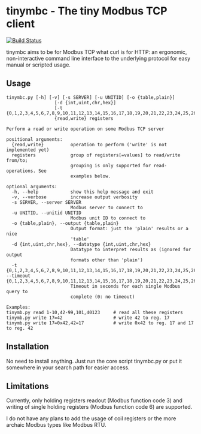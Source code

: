 # tinymbc - The tiny Modbus TCP client

[![Build Status](https://travis-ci.com/riemnafets/tinymbc.svg?branch=master)](https://travis-ci.com/riemnafets/tinymbc)

tinymbc aims to be for Modbus TCP what curl is for HTTP: an ergonomic, non-interactive command line interface to the underlying protocol for easy manual or scripted usage.

## Usage

```
tinymbc.py [-h] [-v] [-s SERVER] [-u UNITID] [-o {table,plain}]
                  [-d {int,uint,chr,hex}]
                  [-t {0,1,2,3,4,5,6,7,8,9,10,11,12,13,14,15,16,17,18,19,20,21,22,23,24,25,26,27,28,29,30,31,32,33,34,35,36,37,38,39,40,41,42,43,44,45,46,47,48,49,50,51,52,53,54,55,56,57,58,59,60}]
                  {read,write} registers

Perform a read or write operation on some Modbus TCP server

positional arguments:
  {read,write}          operation to perform ('write' is not implemented yet)
  registers             group of registers[=values] to read/write from/to;
                        grouping is only supported for read-operations. See
                        examples below.

optional arguments:
  -h, --help            show this help message and exit
  -v, --verbose         increase output verbosity
  -s SERVER, --server SERVER
                        Modbus server to connect to
  -u UNITID, --unitid UNITID
                        Modbus unit ID to connect to
  -o {table,plain}, --output {table,plain}
                        Output format: just the 'plain' results or a nice
                        'table'
  -d {int,uint,chr,hex}, --datatype {int,uint,chr,hex}
                        Datatype to interpret results as (ignored for output
                        formats other than 'plain')
  -t {0,1,2,3,4,5,6,7,8,9,10,11,12,13,14,15,16,17,18,19,20,21,22,23,24,25,26,27,28,29,30,31,32,33,34,35,36,37,38,39,40,41,42,43,44,45,46,47,48,49,50,51,52,53,54,55,56,57,58,59,60}, --timeout {0,1,2,3,4,5,6,7,8,9,10,11,12,13,14,15,16,17,18,19,20,21,22,23,24,25,26,27,28,29,30,31,32,33,34,35,36,37,38,39,40,41,42,43,44,45,46,47,48,49,50,51,52,53,54,55,56,57,58,59,60}
                        Timeout in seconds for each single Modbus query to
                        complete (0: no timeout)

Examples:
tinymb.py read 1-10,42-99,101,40123     # read all these registers
tinymb.py write 17=42                   # write 42 to reg. 17
tinymb.py write 17=0x42,42=17           # write 0x42 to reg. 17 and 17 to reg. 42
```

## Installation

No need to install anything. Just run the core script tinymbc.py or put it somewhere in your search path for easier access.


## Limitations

Currently, only holding registers readout (Modbus function code 3) and writing of single holding registers (Modbus function code 6) are supported. 

I do not have any plans to add the usage of coil registers or the more archaic Modbus types like Modbus RTU.
